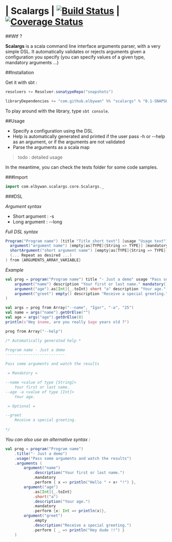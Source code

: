 | Scalargs | [![Build Status](https://travis-ci.org/elbywan/Scalargs.svg?branch=master)](https://travis-ci.org/elbywan/xtended-xml) | [![Coverage Status](https://coveralls.io/repos/elbywan/Scalargs/badge.svg)](https://coveralls.io/r/elbywan/Scalargs)
===============

##Wtf ?

**Scalargs** is a scala command line interface arguments parser, with a very simple DSL.
It automatically validates or rejects arguments given a configuration you specify (you can specify values of a given type, mandatory arguments ...)

##Installation

Get it with sbt :

```scala
resolvers += Resolver.sonatypeRepo("snapshots")

libraryDependencies += "com.github.elbywan" %% "scalargs" % "0.1-SNAPSHOT"
```

To play around with the library, type `sbt console`.

##Usage

- Specify a configuration using the DSL
- Help is automatically generated and printed if the user pass -h or --help as an argument, or if the arguments are not validated
- Parse the arguments as a scala map

>todo : detailed usage

In the meantime, you can check the tests folder for some code samples.

###Import

```scala
import com.elbywan.scalargs.core.Scalargs._
```

###DSL

*Argument syntax*
- Short argument : -s
- Long argument : --long

*Full DSL syntax*
```scala
Program("Program name") [title "Title short text"] [usage "Usage text"] arguments (
  argument("argument name") [empty|as[TYPE]{String => TYPE}] [mandatory|optional] [short "short argument name"] [description "Description or usage"] [perform { value => action }],
  shortArgument("short argument name") [empty|as[TYPE]{String => TYPE}] [mandatory|optional] [name "long argument name"] [description "Description or usage"] [perform { value => action }]
  (... Repeat as desired ...)
) from {ARGUMENTS_ARRAY_VARIABLE}
```

*Example*
```scala
val prog = program("Program name") title "- Just a demo" usage "Pass some arguments and watch the results" arguments (
    argument("name") description "Your first or last name." mandatory() perform { x => println("Hello " + x+ "!") },
    argument("age").as[Int]{_.toInt} short "a" description "Your age." mandatory() perform {x: Int => println(x)},
    argument("greet") empty() description "Receive a special greeting." perform { _ => println("Hey dude !!") }
)

val args = prog from Array("--name", "Igor", "-a", "25")
val name = args("name").getOrElse("")
val age = args("age").getOrElse(0)
println(s"Hey $name, are you really $age years old ?")

prog from Array("--help")

/* Automatically generated help *

Program name - Just a demo
--------------------------

Pass some arguments and watch the results

 = Mandatory =

--name <value of type [String]>
	Your first or last name.
--age -a <value of type [Int]>
	Your age.

 = Optional =

--greet
	Receive a special greeting.
	
*/
```

*You can also use an alternative syntax :*
```scala
val prog = program("Program name") 
    .title("- Just a demo")
    .usage("Pass some arguments and watch the results")
    .arguments (
    	argument("name")
    	    .description("Your first or last name.")
    	    .mandatory
    	    .perform { x => println("Hello " + x+ "!") },
    	argument("age")
    	    .as[Int]{_.toInt}
    	    .short("a")
    	    .description("Your age.")
    	    .mandatory
    	    .perform {x: Int => println(x)},
    	argument("greet")
    	    .empty
    	    .description("Receive a special greeting.")
    	    .perform { _ => println("Hey dude !!") }
    )
```
